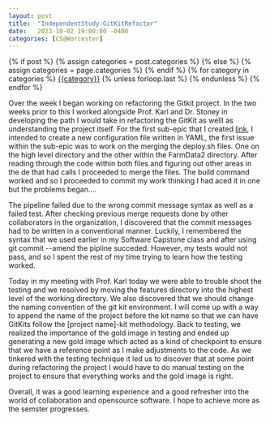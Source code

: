 ```yaml
---
layout: post
title:  "IndependentStudy:GitKitRefactor"
date:   2023-10-02 19:00:00 -0400
categories: [CS@Worcester]
---
```

<div class="post-categories">
  {% if post %}
    {% assign categories = post.categories %}
  {% else %}
    {% assign categories = page.categories %}
  {% endif %}
  {% for category in categories %}
  <a href="{{site.baseurl}}/categories/#{{category|slugize}}">{{category}}</a>
  {% unless forloop.last %}&nbsp;{% endunless %}
  {% endfor %}
</div>


Over the week I began working on refactoring the Gitkit project. In the two weeks prior to this I worked alongside Prof. Karl and Dr. Stoney in developing the path I would take in refactoring the GitKit as welll as understanding the project itself. For the first sub-epic that I created [link](https://gitlab.com/groups/hfossedu/kits/-/epics/12), I intended to create a new configuration file written in YAML, the first issue within the sub-epic was to work on the merging the deploy.sh files. One on the high level directory and the other within the FarmData2 directory. After reading through the code within both files and figuring out other areas in the de that had calls I proceeded to merge the files. The build command worked and so I proceeded to commit my work thinking I had aced it in one but the problems began....

The pipeline failed due to the wrong commit message syntax as well as a failed test. After checking previous merge requests done by other collaborators in the organization, I discovered that the commit messages had to be written in a conventional manner. Luckily, I remembered the syntax that we used earlier in my Software Capstone class and after using git commit --amend the pipline succeded. However, my tests would not pass, and so I spent the rest of my time trying to learn how the testing worked.

Today in my meeting with Prof. Karl today we were able to trouble shoot the testing and we resolved by moving the features directory into the highest level of the working directory. We also discovered that we should change the naming convention of the git kit environment. I will come up with a way to append the name of the project before the kit name so that we can have GitKits follow the [project name]-kit methodology. Back to testing, we realized the importance of the gold image in testing and ended up generating a new gold image which acted as a kind of checkpoint to ensure that we have a reference point as I make adjustments to the code. As we tinkered with the testing technique it led us to discover that at some point during refactoring the project I would have to do manual testing on the project to ensure that everything works and the gold image is right. 

Overall, it was a good learning experience and a good refresher into the world of collaboration and opensource software. I hope to achieve more as the semster progresses.


